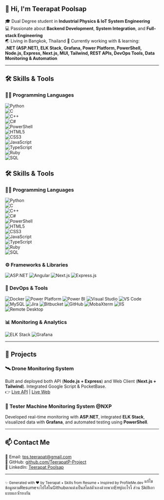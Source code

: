 ## 👋 Hi, I'm Teerapat Poolsap

🎓 Dual Degree student in **Industrial Physics & IoT System Engineering**  
💻 Passionate about **Backend Development**, **System Integration**, and **Full-stack Engineering**  
🌏 Living in Bangkok, Thailand
📌 Currently working with & learning:  
**.NET (ASP.NET), ELK Stack, Grafana, Power Platform, PowerShell, Node.js, Express, Next.js, MUI, Tailwind, REST APIs, DevOps Tools, Data Monitoring & Automation**

---

## 🛠️ Skills & Tools

### 🧑‍💻 Programming Languages  
![Python](https://img.shields.io/badge/Python-3776AB?style=for-the-badge&logo=python&logoColor=white)  
![C](https://img.shields.io/badge/C-A8B9CC?style=for-the-badge&logo=c&logoColor=black)  
![C++](https://img.shields.io/badge/C++-00599C?style=for-the-badge&logo=c%2B%2B&logoColor=white)  
![C#](https://img.shields.io/badge/C%23-239120?style=for-the-badge&logo=c-sharp&logoColor=white)  
![PowerShell](https://img.shields.io/badge/PowerShell-5391FE?style=for-the-badge&logo=powershell&logoColor=white)  
![HTML5](https://img.shields.io/badge/HTML5-E34F26?style=for-the-badge&logo=html5&logoColor=white)  
![CSS3](https://img.shields.io/badge/CSS3-1572B6?style=for-the-badge&logo=css3&logoColor=white)  
![JavaScript](https://img.shields.io/badge/JavaScript-F7DF1E?style=for-the-badge&logo=javascript&logoColor=black)  
![TypeScript](https://img.shields.io/badge/TypeScript-3178C6?style=for-the-badge&logo=typescript&logoColor=white)  
![Ruby](https://img.shields.io/badge/Ruby-CC342D?style=for-the-badge&logo=ruby&logoColor=white)  
![SQL](https://img.shields.io/badge/SQL-003B57?style=for-the-badge&logo=sqlite&logoColor=white)

## 🛠️ Skills & Tools

### 🧑‍💻 Programming Languages  
![Python](https://img.shields.io/badge/Python-3776AB?style=for-the-badge&logo=python&logoColor=white)  
![C](https://img.shields.io/badge/C-A8B9CC?style=for-the-badge&logo=c&logoColor=black)  
![C++](https://img.shields.io/badge/C++-00599C?style=for-the-badge&logo=c%2B%2B&logoColor=white)  
![C#](https://img.shields.io/badge/C%23-239120?style=for-the-badge&logo=c-sharp&logoColor=white)  
![PowerShell](https://img.shields.io/badge/PowerShell-5391FE?style=for-the-badge&logo=powershell&logoColor=white)  
![HTML5](https://img.shields.io/badge/HTML5-E34F26?style=for-the-badge&logo=html5&logoColor=white)  
![CSS3](https://img.shields.io/badge/CSS3-1572B6?style=for-the-badge&logo=css3&logoColor=white)  
![JavaScript](https://img.shields.io/badge/JavaScript-F7DF1E?style=for-the-badge&logo=javascript&logoColor=black)  
![TypeScript](https://img.shields.io/badge/TypeScript-3178C6?style=for-the-badge&logo=typescript&logoColor=white)  
![Ruby](https://img.shields.io/badge/Ruby-CC342D?style=for-the-badge&logo=ruby&logoColor=white)  
![SQL](https://img.shields.io/badge/SQL-003B57?style=for-the-badge&logo=sqlite&logoColor=white)

### ⚙️ Frameworks & Libraries  
![ASP.NET](https://img.shields.io/badge/ASP.NET-512BD4?style=for-the-badge&logo=dotnet&logoColor=white)
![Angular](https://img.shields.io/badge/Angular-DD0031?style=for-the-badge&logo=angular&logoColor=white)
![Next.js](https://img.shields.io/badge/Next.js-000000?style=for-the-badge&logo=next.js&logoColor=white)
![Express.js](https://img.shields.io/badge/Express.js-000000?style=for-the-badge&logo=express&logoColor=white)

### 🧰 DevOps & Tools  
![Docker](https://img.shields.io/badge/Docker-2496ED?style=for-the-badge&logo=docker&logoColor=white)
![Power Platform](https://img.shields.io/badge/Power%20Platform-742774?style=for-the-badge&logo=microsoft-powerpoint&logoColor=white)
![Power BI](https://img.shields.io/badge/Power%20BI-F2C811?style=for-the-badge&logo=power-bi&logoColor=black)
![Visual Studio](https://img.shields.io/badge/Visual%20Studio-5C2D91?style=for-the-badge&logo=visual-studio&logoColor=white)
![VS Code](https://img.shields.io/badge/VS%20Code-007ACC?style=for-the-badge&logo=visual-studio-code&logoColor=white)
![MySQL](https://img.shields.io/badge/MySQL-4479A1?style=for-the-badge&logo=mysql&logoColor=white)
![Jira](https://img.shields.io/badge/Jira-0052CC?style=for-the-badge&logo=jira&logoColor=white)
![Bitbucket](https://img.shields.io/badge/Bitbucket-0052CC?style=for-the-badge&logo=bitbucket&logoColor=white)
![GitHub](https://img.shields.io/badge/GitHub-181717?style=for-the-badge&logo=github&logoColor=white)
![MobaXterm](https://img.shields.io/badge/MobaXterm-5A5A5A?style=for-the-badge&logo=windows-terminal&logoColor=white)
![IIS](https://img.shields.io/badge/IIS-0078D7?style=for-the-badge&logo=windows&logoColor=white)
![Remote Desktop](https://img.shields.io/badge/Remote%20Desktop-0078D7?style=for-the-badge&logo=microsoft&logoColor=white)

### 📊 Monitoring & Analytics  
![ELK Stack](https://img.shields.io/badge/ELK%20Stack-005571?style=for-the-badge&logo=elastic&logoColor=white)
![Grafana](https://img.shields.io/badge/Grafana-F46800?style=for-the-badge&logo=grafana&logoColor=white)

---

## 🚀 Projects

### 🛰️ Drone Monitoring System  
Built and deployed both API (**Node.js + Express**) and Web Client (**Next.js + Tailwind**). Integrated Google Script & PocketBase.  
👉 [Live API](https://api-webapp.vercel.app/) | [Live Web](https://webapp-ruby-six.vercel.app/)

### 🧪 Tester Machine Monitoring System @NXP  
Developed real-time monitoring with **ASP.NET**, integrated **ELK Stack**, visualized data with **Grafana**, and automated testing using **PowerShell**.

---

## 📫 Contact Me

📧 Email: [tps.teerapat@gmail.com](mailto:tps.teerapat@gmail.com)  
🐙 GitHub: [github.com/TeerapatP-Project](https://github.com/TeerapatP-Project)  
💼 LinkedIn: [Teerapat Poolsap](https://www.linkedin.com/in/teerapat-poolsap-ba3821335/)

---

<sub>✨ Generated with ❤️ by Teerapat • Skills from Resume • Inspired by ProfileMe.dev</sub>
แก้ไขข้อมูลตามResumeจะไปใสในGithubตกแต่งเป็นสไตล์ตัวเองด้วยพวกEmjiอะไรงี้ ส่วน Skillเอาแบบแถวเีรยงกัน 
